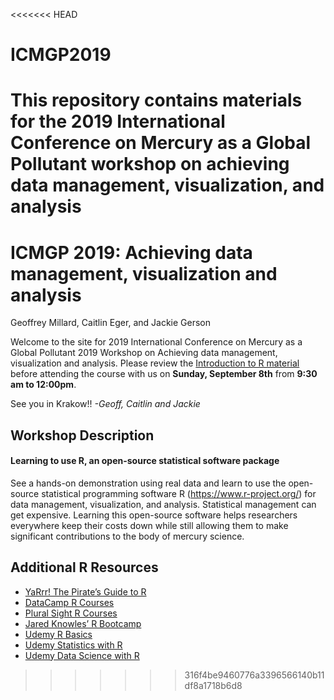 <<<<<<< HEAD
# ICMGP2019
This repository contains materials for the 2019 International Conference on Mercury as a Global Pollutant workshop on achieving data management, visualization, and analysis
=======
ICMGP 2019: Achieving data management, visualization and analysis
================
Geoffrey Millard, Caitlin Eger, and Jackie Gerson

Welcome to the site for 2019 International Conference on Mercury as a
Global Pollutant 2019 Workshop on Achieving data management,
visualization and analysis. Please review the [Introduction to R
material](https://htmlpreview.github.io/?https://github.com/cgeger/ICMGP2019/blob/master/Introduction-to-R.html)
before attending the course with us on **Sunday, September 8th** from
**9:30 am to 12:00pm**.

See you in Krakow\!\! *-Geoff, Caitlin and Jackie*

## Workshop Description

#### Learning to use R, an open-source statistical software package

See a hands-on demonstration using real data and learn to use the
open-source statistical programming software R
(<https://www.r-project.org/>) for data management, visualization, and
analysis. Statistical management can get expensive. Learning this
open-source software helps researchers everywhere keep their costs down
while still allowing them to make significant contributions to the body
of mercury science.

## Additional R Resources

  - [YaRrr\! The Pirate’s Guide to
    R](http://nathanieldphillips.com/thepiratesguidetor/)
  - [DataCamp R Courses](https://www.datacamp.com/courses)
  - [Plural Sight R
    Courses](https://www.pluralsight.com/search?q=R&categories=course)
  - [Jared Knowles’ R
    Bootcamp](https://www.jaredknowles.com/r-bootcamp/)
  - [Udemy R
    Basics](https://www.udemy.com/course/r-basics/?LSNPUBID=JVFxdTr9V80&ranEAID=JVFxdTr9V80&ranMID=39197&ranSiteID=JVFxdTr9V80-_hGn5ABuVNyQZ.Oa5Z4MEg)
  - [Udemy Statistics with
    R](https://www.udemy.com/course/statistics-with-r/?LSNPUBID=JVFxdTr9V80&ranEAID=JVFxdTr9V80&ranMID=39197&ranSiteID=JVFxdTr9V80-yctmVH2oihyh9oIpfFu_Xw)
  - [Udemy Data Science with
    R](https://www.udemy.com/course/datascience_with_r/?LSNPUBID=JVFxdTr9V80&ranEAID=JVFxdTr9V80&ranMID=39197&ranSiteID=JVFxdTr9V80-eBPGmB5Vo.8wJ.Jb0zEF7Q)
>>>>>>> 316f4be9460776a3396566140b11df8a1718b6d8
